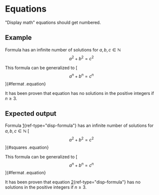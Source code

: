 # Equations

"Display math" equations should get numbered.

## Example

<div id="input">

Formula [](#squares) has an infinite number of solutions for
$a, b, c ∈ ℕ$
<span id="squares" class="equation">$$
a^2 + b^2 = c^2
$$</span>

This formula can be generalized to
[$$
a^n + b^n = c^n
$$]{#fermat .equation}

It has been proven that equation [](#fermat) has no solutions in the
positive integers if $n ≥ 3$.

</div>

## Expected output

<div id="output">

Formula [1](#squares){ref-type="disp-formula"} has an infinite number of solutions for
$a, b, c ∈ ℕ$
[
$$
a^2 + b^2 = c^2
$$
]{#squares .equation}

This formula can be generalized to
[$$
a^n + b^n = c^n
$$]{#fermat .equation}

It has been proven that equation [2](#fermat){ref-type="disp-formula"} has no solutions in the
positive integers if $n ≥ 3$.

</div>

